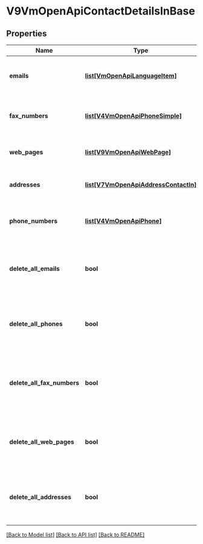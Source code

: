 # V9VmOpenApiContactDetailsInBase

## Properties
Name | Type | Description | Notes
------------ | ------------- | ------------- | -------------
**emails** | [**list[VmOpenApiLanguageItem]**](VmOpenApiLanguageItem.md) | List of connection related email addresses. | [optional] 
**fax_numbers** | [**list[V4VmOpenApiPhoneSimple]**](V4VmOpenApiPhoneSimple.md) | List of connection related fax numbers numbers. | [optional] 
**web_pages** | [**list[V9VmOpenApiWebPage]**](V9VmOpenApiWebPage.md) | List of connection related web pages. | [optional] 
**addresses** | [**list[V7VmOpenApiAddressContactIn]**](V7VmOpenApiAddressContactIn.md) | List of service location addresses. | [optional] 
**phone_numbers** | [**list[V4VmOpenApiPhone]**](V4VmOpenApiPhone.md) | List of connection related phone numbers. | [optional] 
**delete_all_emails** | **bool** | Gets or sets a value indicating whether all emails should be delted. | [optional] 
**delete_all_phones** | **bool** | Gets or sets a value indicating whether all phones should be delted. | [optional] 
**delete_all_fax_numbers** | **bool** | Gets or sets a value indicating whether all fax numbers should be delted. | [optional] 
**delete_all_web_pages** | **bool** | Gets or sets a value indicating whether all web pages should be delted. | [optional] 
**delete_all_addresses** | **bool** | Gets or sets a value indicating whether all addresses should be delted. | [optional] 

[[Back to Model list]](../README.md#documentation-for-models) [[Back to API list]](../README.md#documentation-for-api-endpoints) [[Back to README]](../README.md)

